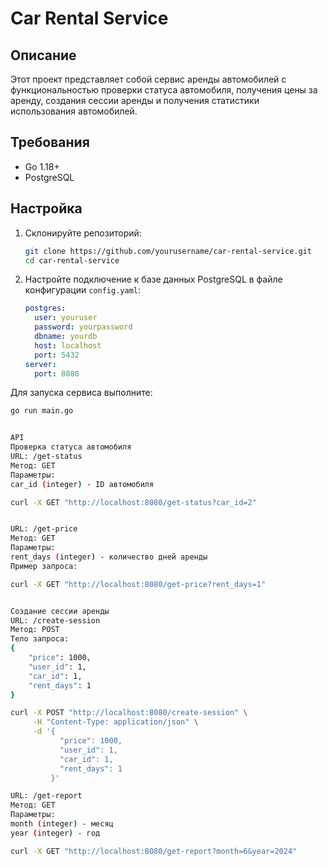 # Car Rental Service

## Описание

Этот проект представляет собой сервис аренды автомобилей с функциональностью проверки статуса автомобиля, получения цены за аренду, создания сессии аренды и получения статистики использования автомобилей.

## Требования

- Go 1.18+
- PostgreSQL

## Настройка

1. Склонируйте репозиторий:
    ```sh
    git clone https://github.com/yourusername/car-rental-service.git
    cd car-rental-service
    ```

2. Настройте подключение к базе данных PostgreSQL в файле конфигурации `config.yaml`:
    ```yaml
    postgres:
      user: youruser
      password: yourpassword
      dbname: yourdb
      host: localhost
      port: 5432
    server:
      port: 8080
    ```

Для запуска сервиса выполните:
```sh
go run main.go


API
Проверка статуса автомобиля
URL: /get-status
Метод: GET
Параметры:
car_id (integer) - ID автомобиля

curl -X GET "http://localhost:8080/get-status?car_id=2"


URL: /get-price
Метод: GET
Параметры:
rent_days (integer) - количество дней аренды
Пример запроса:

curl -X GET "http://localhost:8080/get-price?rent_days=1"


Создание сессии аренды
URL: /create-session
Метод: POST
Тело запроса:
{
    "price": 1000,
    "user_id": 1,
    "car_id": 1,
    "rent_days": 1
}

curl -X POST "http://localhost:8080/create-session" \
     -H "Content-Type: application/json" \
     -d '{
           "price": 1000,
           "user_id": 1,
           "car_id": 1,
           "rent_days": 1
         }'

URL: /get-report
Метод: GET
Параметры:
month (integer) - месяц
year (integer) - год

curl -X GET "http://localhost:8080/get-report?month=6&year=2024"







